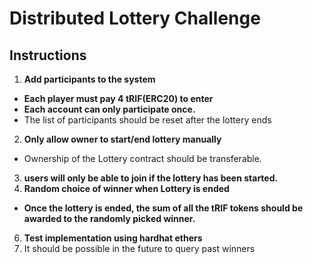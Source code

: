 # Distributed Lottery Challenge


## Instructions 

1. **Add participants to the system**
- **Each player must pay 4 tRIF(ERC20)  to enter**
- **Each account can only participate once.**
- The list of participants should be reset after the lottery ends
2. **Only allow owner to start/end lottery manually**
- Ownership of the Lottery contract should be transferable.
3. **users will only be able to join if the lottery has been started.** 
4. **Random choice of winner when Lottery is ended**
- **Once the lottery is ended, the sum of all the tRIF tokens should be awarded to the randomly picked winner.**
6. **Test implementation using hardhat ethers**
7. It should be possible in the future to query past winners


